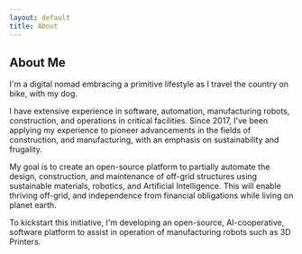 ```yaml
---
layout: default
title: About
---
```


## About Me

I'm a digital nomad embracing a primitive lifestyle as I travel the country on bike, with my dog.

I have extensive experience in software, automation, manufacturing robots, construction, and operations in critical facilities. Since 2017, I've been applying my experience to pioneer advancements in the fields of construction, and manufacturing, with an emphasis on sustainability and frugality.

My goal is to create an open-source platform to partially automate the design, construction, and maintenance of off-grid structures using sustainable materials, robotics, and Artificial Intelligence. This will enable thriving off-grid, and independence from financial obligations while living on planet earth.

To kickstart this initiative, I'm developing an open-source, AI-cooperative, software platform to assist in operation of manufacturing robots such as 3D Printers.
